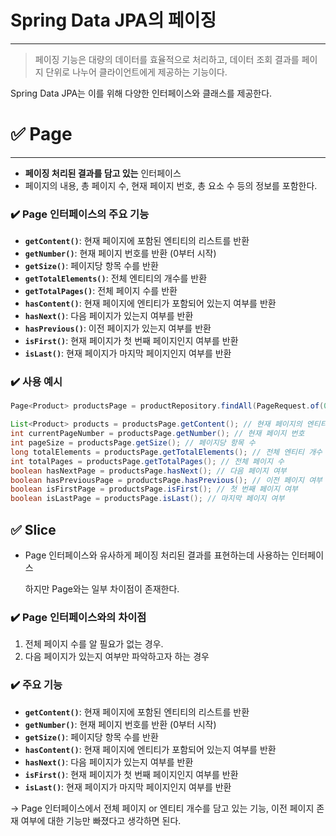 # Spring Data JPA의 페이징

---

> 페이징 기능은 대량의 데이터를 효율적으로 처리하고, 
데이터 조회 결과를 페이지 단위로 나누어 클라이언트에게 제공하는 기능이다.
> 

Spring Data JPA는 이를 위해 다양한 인터페이스와 클래스를 제공한다.

# ✅ Page

---

- **페이징 처리된 결과를 담고 있는** 인터페이스
- 페이지의 내용, 총 페이지 수, 현재 페이지 번호, 총 요소 수 등의 정보를 포함한다.

### ✔️ Page 인터페이스의 주요 기능

- **`getContent()`**: 현재 페이지에 포함된 엔티티의 리스트를 반환
- **`getNumber()`**: 현재 페이지 번호를 반환 (0부터 시작)
- **`getSize()`**: 페이지당 항목 수를 반환
- **`getTotalElements()`**: 전체 엔티티의 개수를 반환
- **`getTotalPages()`**: 전체 페이지 수를 반환
- **`hasContent()`**: 현재 페이지에 엔티티가 포함되어 있는지 여부를 반환
- **`hasNext()`**: 다음 페이지가 있는지 여부를 반환
- **`hasPrevious()`**: 이전 페이지가 있는지 여부를 반환
- **`isFirst()`**: 현재 페이지가 첫 번째 페이지인지 여부를 반환
- **`isLast()`**: 현재 페이지가 마지막 페이지인지 여부를 반환

### ✔️ **사용 예시**

```java
Page<Product> productsPage = productRepository.findAll(PageRequest.of(0, 10));

List<Product> products = productsPage.getContent(); // 현재 페이지의 엔티티 리스트
int currentPageNumber = productsPage.getNumber(); // 현재 페이지 번호
int pageSize = productsPage.getSize(); // 페이지당 항목 수
long totalElements = productsPage.getTotalElements(); // 전체 엔티티 개수
int totalPages = productsPage.getTotalPages(); // 전체 페이지 수
boolean hasNextPage = productsPage.hasNext(); // 다음 페이지 여부
boolean hasPreviousPage = productsPage.hasPrevious(); // 이전 페이지 여부
boolean isFirstPage = productsPage.isFirst(); // 첫 번째 페이지 여부
boolean isLastPage = productsPage.isLast(); // 마지막 페이지 여부
```

## ✅ Slice

- Page 인터페이스와 유사하게 페이징 처리된 결과를 표현하는데 사용하는 인터페이스
    
    하지만 Page와는 일부 차이점이 존재한다.
    

### ✔️ **Page 인터페이스와의 차이점**

1. 전체 페이지 수를 알 필요가 없는 경우.
2. 다음 페이지가 있는지 여부만 파악하고자 하는 경우

### ✔️ **주요 기능**

- **`getContent()`**: 현재 페이지에 포함된 엔티티의 리스트를 반환
- **`getNumber()`**: 현재 페이지 번호를 반환 (0부터 시작)
- **`getSize()`**: 페이지당 항목 수를 반환
- **`hasContent()`**: 현재 페이지에 엔티티가 포함되어 있는지 여부를 반환
- **`hasNext()`**: 다음 페이지가 있는지 여부를 반환
- **`isFirst()`**: 현재 페이지가 첫 번째 페이지인지 여부를 반환
- **`isLast()`**: 현재 페이지가 마지막 페이지인지 여부를 반환

→ Page 인터페이스에서 전체 페이지 or 엔티티 개수를 담고 있는 기능, 이전 페이지 존재 여부에 대한 기능만 빠졌다고 생각하면 된다.